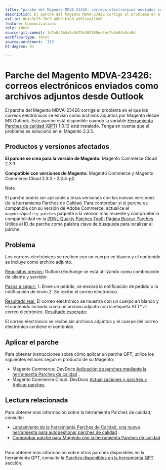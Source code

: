 ```yaml
---
title: "parche del Magento MDVA-23426: correos electrónicos enviados como archivos adjuntos desde Outlook"
description: El parche del Magento MDVA-23426 corrige el problema en el que los correos electrónicos se envían como archivos adjuntos por Magento desde MS Outlook. Este parche está disponible cuando está instalada la [Quality Patches Tool (QPT)](/help/announcements/adobe-commerce-announcements/magento-quality-patches-released-new-tool-to-self-serve-quality-patches.md) 1.0.13. Tenga en cuenta que el problema se solucionó en el Magento 2.3.5.
exl-id: 0b4c3e33-76c5-48b0-b1a8-a967cea11b98
feature: Communications
role: Admin
source-git-commit: 1d2e0c1b4a8e3d79a362500ee3ec7bde84a6ce0d
workflow-type: tm+mt
source-wordcount: '373'
ht-degree: 0%

---
```


# Parche del Magento MDVA-23426: correos electrónicos enviados como archivos adjuntos desde Outlook

El parche del Magento MDVA-23426 corrige el problema en el que los correos electrónicos se envían como archivos adjuntos por Magento desde MS Outlook. Este parche está disponible cuando la variable [Herramienta Parches de calidad (QPT)](/help/announcements/adobe-commerce-announcements/magento-quality-patches-released-new-tool-to-self-serve-quality-patches.md) 1.0.13 está instalado. Tenga en cuenta que el problema se solucionó en el Magento 2.3.5.

## Productos y versiones afectados

**El parche se crea para la versión de Magento:** Magento Commerce Cloud 2.3.3.

**Compatible con versiones de Magento:** Magento Commerce y Magento Commerce Cloud 2.3.3 - 2.3.4-p2.

>[!NOTE]
>
>El parche podría ser aplicable a otras versiones con las nuevas versiones de la herramienta Parches de Calidad. Para comprobar si el parche es compatible con su versión de Adobe Commerce, actualice el `magento/quality-patches` paquete a la versión más reciente y compruebe la compatibilidad en la [[!DNL Quality Patches Tool]: Página Buscar Parches](https://devdocs.magento.com/quality-patches/tool.html#patch-grid). Utilice el ID de parche como palabra clave de búsqueda para localizar el parche.

## Problema

Los correos electrónicos se reciben con un cuerpo en blanco y el contenido se incluye como archivo adjunto.

<u>Requisitos previos:</u> Outlook/Exchange se está utilizando como combinación de cliente y servidor.

<u>Pasos a seguir:</u> 1. Envíe un pedido, se enviará la notificación de pedido o la notificación de envío.2. Se recibe el correo electrónico.

<u>Resultado real:</u> El correo electrónico se muestra con un cuerpo en blanco y el contenido incluido como un archivo adjunto con la etiqueta ATT\* al correo electrónico. <u>Resultado esperado:</u>

El correo electrónico se recibe sin archivos adjuntos y el cuerpo del correo electrónico contiene el contenido.

## Aplicar el parche

Para obtener instrucciones sobre cómo aplicar un parche QPT, utilice los siguientes enlaces según el producto de su Magento:

* Magento Commerce: DevDocs [Aplicación de parches mediante la herramienta Parches de calidad](https://devdocs.magento.com/guides/v2.4/comp-mgr/patching/mqp.html) .
* Magento Commerce Cloud: DevDocs [Actualizaciones y parches > Aplicar parches](https://devdocs.magento.com/cloud/project/project-patch.html) .

## Lectura relacionada

Para obtener más información sobre la herramienta Parches de calidad, consulte:

* [Lanzamiento de la herramienta Parches de Calidad: una nueva herramienta para autogestionar parches de calidad](/help/announcements/adobe-commerce-announcements/magento-quality-patches-released-new-tool-to-self-serve-quality-patches.md) .
* [Comprobar parche para Magento con la herramienta Parches de calidad](/help/support-tools/patches-available-in-qpt-tool/check-patch-for-magento-issue-with-magento-quality-patches.md) .

Para obtener más información sobre otros parches disponibles en la herramienta QPT, consulte la [Parches disponibles en la herramienta QPT](https://support.magento.com/hc/en-us/sections/360010506631-Patches-available-in-QPT-tool-) sección.
